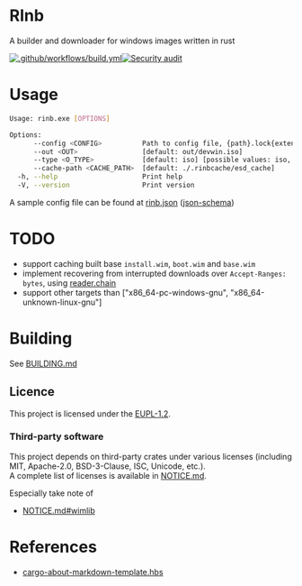 # RInb
A builder and downloader for windows images written in rust

[![.github/workflows/build.yml](https://github.com/kaliiiiiiiiii/rinb/actions/workflows/build.yml/badge.svg)](https://github.com/kaliiiiiiiiii/rinb/actions/workflows/build.yml)[![Security audit](https://github.com/kaliiiiiiiiii/rinb/actions/workflows/audit-check.yml/badge.svg)](https://github.com/kaliiiiiiiiii/rinb/actions/workflows/audit-check.yml)

# Usage
```bash
Usage: rinb.exe [OPTIONS]

Options:
      --config <CONFIG>          Path to config file, {path}.lock{extension} will be used if it exists [default: rinb.json]
      --out <OUT>                [default: out/devwin.iso]
      --type <O_TYPE>            [default: iso] [possible values: iso, vhd, img]
      --cache-path <CACHE_PATH>  [default: ./.rinbcache/esd_cache]
  -h, --help                     Print help
  -V, --version                  Print version
```
A sample config file can be found at [rinb.json](rinb.json) ([json-schema](rinb_schema.json))

# TODO
- support caching built base `install.wim`, `boot.wim` and `base.wim`
- implement recovering from interrupted downloads over `Accept-Ranges: bytes`, using [reader.chain](https://doc.rust-lang.org/std/io/struct.Chain.html)
- support other targets than ["x86_64-pc-windows-gnu", "x86_64-unknown-linux-gnu"]

# Building
See [BUILDING.md](./BUILDING.md)

## Licence

This project is licensed under the [EUPL-1.2](./LICENSE.txt).

### Third-party software
This project depends on third-party crates under various licenses 
(including MIT, Apache-2.0, BSD-3-Clause, ISC, Unicode, etc.).  
A complete list of licenses is available in [NOTICE.md](./NOTICE.md).

Especially take note of
- [NOTICE.md#wimlib](./NOTICE.md#wimlib)

# References
- [cargo-about-markdown-template.hbs](https://github.com/takkt-ag/persevere/blob/6e0f40d47a8ce5dd5ec83bc102053996f59b7291/.tools/cargo-about-markdown-template.hbs)